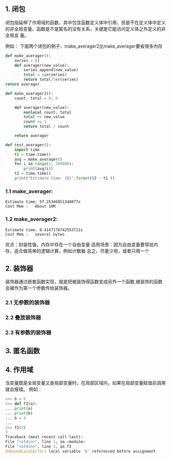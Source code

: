 ## 1. 闭包
闭包指延伸了作用域的函数，其中包含函数定义体中引用、但是不在定义体中定义
的非全局变量。函数是不是匿名的没有关系，关键是它能访问定义体之外定义的非全局变
量。

例如： 下面两个闭包的例子，make_averager2比make_averager要省很多内存
```py
def make_averager():
    series = []
    def averager(new_value):
        series.append(new_value)
        total = sum(series)
        return total/len(series)
return averager

def make_averager2():
    count, total = 0, 0

    def averager(new_value):
        nonlocal count, total
        total += new_value
        count += 1
        return total / count

    return averager

def test_averager():
    import time
    t1 = time.time()
    avg = make_averager()
    for i in range(1, 100000):
        print(avg(i))
    t2 = time.time()
    print("Estimate time: {0}".format(t2 - t1 ))
```

### 1.1 make_averager:
    Estimate time: 57.25346851348877s
    Cost Mem :   About 10M 
### 1.2 make_averager2:
    Estimate time: 0.4147176742553711s
    Cost Mem :   several bytes

优点：封装性强，内存中存在一个自由变量
适用场景：因为自由变量要常驻内存，适合做简单的逻辑计算，例如计数器
总之，尽量少用，或者只用一个

## 2. 装饰器
装饰器通过嵌套函数实现，就是把被装饰得函数变成另外一个函数,被装饰的函数会被作为第一个参数传给装饰器。
### 2.1 无参数的装饰器
### 2.2 叠放装饰器
### 2.3 有参数的装饰器

## 3. 匿名函数

## 4. 作用域
当变量既是全局变量又是局部变量时，在局部区域内，如果在局部变量赋值前调用就会报错。
例如：
```py
>>> b = 6
>>> def f2(a):
... print(a)
... print(b)
... b = 9
...
>>> f2(3)
3
Traceback (most recent call last):
File "<stdin>", line 1, in <module>
File "<stdin>", line 3, in f2
UnboundLocalError: local variable 'b' referenced before assignment

```

